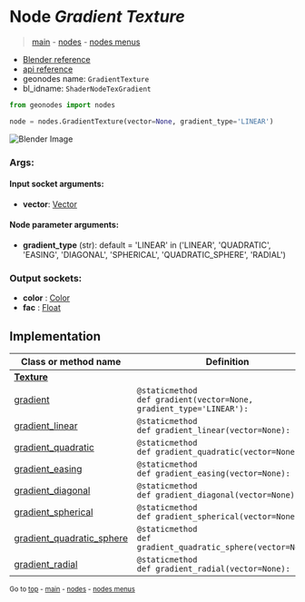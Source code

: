 # Node *Gradient Texture*

> [main](../structure.md) - [nodes](nodes.md) - [nodes menus](nodes_menus.md)

- [Blender reference](https://docs.blender.org/manual/en/latest/modeling/geometry_nodes/texture/gradient.html)
- [api reference](https://docs.blender.org/api/current/bpy.types.ShaderNodeTexGradient.html)
- geonodes name: `GradientTexture`
- bl_idname: `ShaderNodeTexGradient`

```python
from geonodes import nodes

node = nodes.GradientTexture(vector=None, gradient_type='LINEAR')
```

![Blender Image](https://docs.blender.org/manual/en/latest/_images/node-types_ShaderNodeTexGradient.webp)

### Args:

#### Input socket arguments:

- **vector**: [Vector](Vector.md)

#### Node parameter arguments:

- **gradient_type** (str): default = 'LINEAR' in ('LINEAR', 'QUADRATIC', 'EASING', 'DIAGONAL', 'SPHERICAL', 'QUADRATIC_SPHERE', 'RADIAL')

### Output sockets:

- **color** : [Color](Color.md)
- **fac** : [Float](Float.md)

## Implementation

| Class or method name | Definition |
|----------------------|------------|
| **[Texture](Texture.md)** |
| [gradient](Texture.md#gradient-staticmethod) | `@staticmethod`<br> `def gradient(vector=None, gradient_type='LINEAR'):` |
| [gradient_linear](Texture.md#gradient_linear-staticmethod) | `@staticmethod`<br> `def gradient_linear(vector=None):` |
| [gradient_quadratic](Texture.md#gradient_quadratic-staticmethod) | `@staticmethod`<br> `def gradient_quadratic(vector=None):` |
| [gradient_easing](Texture.md#gradient_easing-staticmethod) | `@staticmethod`<br> `def gradient_easing(vector=None):` |
| [gradient_diagonal](Texture.md#gradient_diagonal-staticmethod) | `@staticmethod`<br> `def gradient_diagonal(vector=None):` |
| [gradient_spherical](Texture.md#gradient_spherical-staticmethod) | `@staticmethod`<br> `def gradient_spherical(vector=None):` |
| [gradient_quadratic_sphere](Texture.md#gradient_quadratic_sphere-staticmethod) | `@staticmethod`<br> `def gradient_quadratic_sphere(vector=None):` |
| [gradient_radial](Texture.md#gradient_radial-staticmethod) | `@staticmethod`<br> `def gradient_radial(vector=None):` |

<sub>Go to [top](#node-Gradient-Texture) - [main](../structure.md) - [nodes](nodes.md) - [nodes menus](nodes_menus.md)</sub>

